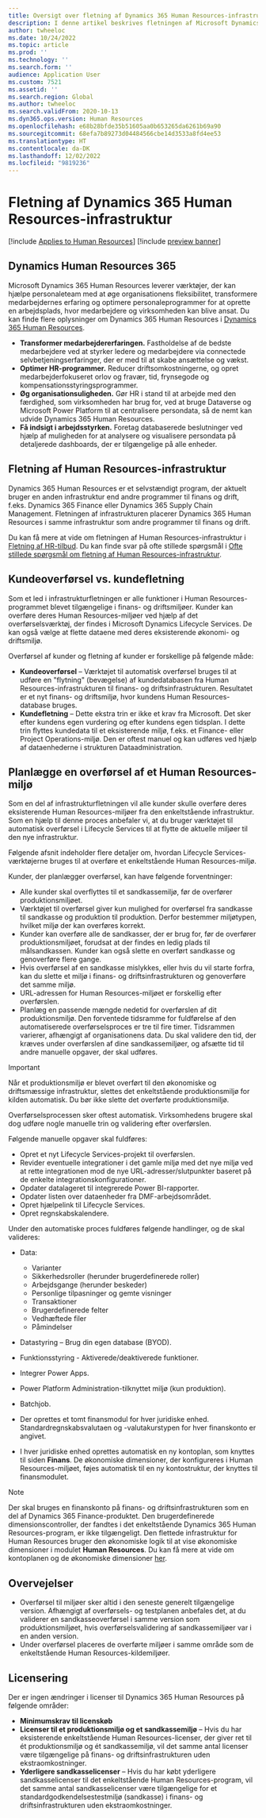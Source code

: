 ```yaml
---
title: Oversigt over fletning af Dynamics 365 Human Resources-infrastruktur
description: I denne artikel beskrives fletningen af Microsoft Dynamics 365 Human Resources-infrastrukturen.
author: twheeloc
ms.date: 10/24/2022
ms.topic: article
ms.prod: ''
ms.technology: ''
ms.search.form: ''
audience: Application User
ms.custom: 7521
ms.assetid: ''
ms.search.region: Global
ms.author: twheeloc
ms.search.validFrom: 2020-10-13
ms.dyn365.ops.version: Human Resources
ms.openlocfilehash: e68b28bfde35b51605aa0b653265da6261b69a90
ms.sourcegitcommit: 68efa7b89273d04484566cbe14d3533a8fd4ee53
ms.translationtype: HT
ms.contentlocale: da-DK
ms.lasthandoff: 12/02/2022
ms.locfileid: "9819236"
---
```

# <a name="dynamics-365-human-resources-infrastructure-merge"></a>Fletning af Dynamics 365 Human Resources-infrastruktur 

[!include [Applies to Human Resources](../includes/applies-to-hr.md)]
[!include [preview banner](../includes/preview-banner.md)]

## <a name="dynamics-human-resources-365"></a>Dynamics Human Resources 365

Microsoft Dynamics 365 Human Resources leverer værktøjer, der kan hjælpe personaleteam med at øge organisationens fleksibilitet, transformere medarbejdernes erfaring og optimere personaleprogrammer for at oprette en arbejdsplads, hvor medarbejdere og virksomheden kan blive ansat. Du kan finde flere oplysninger om Dynamics 365 Human Resources i [Dynamics 365 Human Resources](https://dynamics.microsoft.com/human-resources/overview/).

- **Transformer medarbejdererfaringen.** Fastholdelse af de bedste medarbejdere ved at styrker ledere og medarbejdere via connectede selvbetjeningserfaringer, der er med til at skabe ansættelse og vækst.
- **Optimer HR-programmer.** Reducer driftsomkostningerne, og opret medarbejderfokuseret orlov og fravær, tid, frynsegode og kompensationsstyringsprogrammer.
- **Øg organisationsuligheden.** Gør HR i stand til at arbejde med den færdighed, som virksomheden har brug for, ved at bruge Dataverse og Microsoft Power Platform til at centralisere persondata, så de nemt kan udvide Dynamics 365 Human Resources.
- **Få indsigt i arbejdsstyrken.** Foretag databaserede beslutninger ved hjælp af muligheden for at analysere og visualisere persondata på detaljerede dashboards, der er tilgængelige på alle enheder.

## <a name="human-resources-infrastructure-merge"></a>Fletning af Human Resources-infrastruktur

Dynamics 365 Human Resources er et selvstændigt program, der aktuelt bruger en anden infrastruktur end andre programmer til finans og drift, f.eks. Dynamics 365 Finance eller Dynamics 365 Supply Chain Management. Fletningen af infrastrukturen placerer Dynamics 365 Human Resources i samme infrastruktur som andre programmer til finans og drift.

Du kan få mere at vide om fletningen af Human Resources-infrastruktur i [Fletning af HR-tilbud](https://cloudblogs.microsoft.com/dynamics365/it/2021/09/15/merging-of-hr-offerings-brings-capabilities-together-for-customers/). Du kan finde svar på ofte stillede spørgsmål i [Ofte stillede spørgsmål om fletning af Human Resources-infrastruktur](./hr-infrastructure-merge-faq.md).

## <a name="customer-migration-vs-customer-merge"></a>Kundeoverførsel vs. kundefletning

Som et led i infrastrukturfletningen er alle funktioner i Human Resources-programmet blevet tilgængelige i finans- og driftsmiljøer. Kunder kan overføre deres Human Resources-miljøer ved hjælp af det overførselsværktøj, der findes i Microsoft Dynamics Lifecycle Services. De kan også vælge at flette dataene med deres eksisterende økonomi- og driftsmiljø. 

Overførsel af kunder og fletning af kunder er forskellige på følgende måde:

- **Kundeoverførsel** – Værktøjet til automatisk overførsel bruges til at udføre en "flytning" (bevægelse) af kundedatabasen fra Human Resources-infrastrukturen til finans- og driftsinfrastrukturen. Resultatet er et nyt finans- og driftsmiljø, hvor kundens Human Resources-database bruges. 
- **Kundefletning** – Dette ekstra trin er ikke et krav fra Microsoft. Det sker efter kundens egen vurdering og efter kundens egen tidsplan. I dette trin flyttes kundedata til et eksisterende miljø, f.eks. et Finance- eller Project Operations-miljø. Den er oftest manuel og kan udføres ved hjælp af dataenhederne i strukturen Dataadministration. 

## <a name="planning-a-human-resources-environment-migration"></a>Planlægge en overførsel af et Human Resources-miljø

Som en del af infrastrukturfletningen vil alle kunder skulle overføre deres eksisterende Human Resources-miljøer fra den enkeltstående infrastruktur. Som en hjælp til denne proces anbefaler vi, at du bruger værktøjet til automatisk overførsel i Lifecycle Services til at flytte de aktuelle miljøer til den nye infrastruktur. 

Følgende afsnit indeholder flere detaljer om, hvordan Lifecycle Services-værktøjerne bruges til at overføre et enkeltstående Human Resources-miljø. 

Kunder, der planlægger overførsel, kan have følgende forventninger:

- Alle kunder skal overflyttes til et sandkassemiljø, før de overfører produktionsmiljøet. 
- Værktøjet til overførsel giver kun mulighed for overførsel fra sandkasse til sandkasse og produktion til produktion. Derfor bestemmer miljøtypen, hvilket miljø der kan overføres korrekt. 
- Kunder kan overføre alle de sandkasser, der er brug for, før de overfører produktionsmiljøet, forudsat at der findes en ledig plads til målsandkassen. Kunder kan også slette en overført sandkasse og genoverføre flere gange. 
- Hvis overførsel af en sandkasse mislykkes, eller hvis du vil starte forfra, kan du slette et miljø i finans- og driftsinfrastrukturen og genoverføre det samme miljø.
- URL-adressen for Human Resources-miljøet er forskellig efter overførslen.
- Planlæg en passende mængde nedetid for overførslen af dit produktionsmiljø. Den forventede tidsramme for fuldførelse af den automatiserede overførselsproces er tre til fire timer. Tidsrammen varierer, afhængigt af organisationens data. Du skal validere den tid, der kræves under overførslen af dine sandkassemiljøer, og afsætte tid til andre manuelle opgaver, der skal udføres.

> [!IMPORTANT] 
> Når et produktionsmiljø er blevet overført til den økonomiske og driftsmæssige infrastruktur, slettes det enkeltstående produktionsmiljø for kilden automatisk. Du bør ikke slette det overførte produktionsmiljø. 

Overførselsprocessen sker oftest automatisk. Virksomhedens brugere skal dog udføre nogle manuelle trin og validering efter overførslen.

Følgende manuelle opgaver skal fuldføres:

- Opret et nyt Lifecycle Services-projekt til overførslen.
- Revider eventuelle integrationer i det gamle miljø med det nye miljø ved at rette integrationen mod de nye URL-adresser/slutpunkter baseret på de enkelte integrationskonfigurationer.
- Opdater datalageret til integrerede Power BI-rapporter.
- Opdater listen over dataenheder fra DMF-arbejdsområdet.
- Opret hjælpelink til Lifecycle Services.
- Opret regnskabskalendere.

Under den automatiske proces fuldføres følgende handlinger, og de skal valideres:

- Data:

    - Varianter
    - Sikkerhedsroller (herunder brugerdefinerede roller)
    - Arbejdsgange (herunder beskeder)
    - Personlige tilpasninger og gemte visninger
    - Transaktioner
    - Brugerdefinerede felter
    - Vedhæftede filer
    - Påmindelser

- Datastyring – Brug din egen database (BYOD).
- Funktionsstyring - Aktiverede/deaktiverede funktioner.
- Integrer Power Apps.
- Power Platform Administration-tilknyttet miljø (kun produktion).
- Batchjob.
- Der oprettes et tomt finansmodul for hver juridiske enhed. Standardregnskabsvalutaen og -valutakurstypen for hver finanskonto er angivet.
- I hver juridiske enhed oprettes automatisk en ny kontoplan, som knyttes til siden **Finans**. De økonomiske dimensioner, der konfigureres i Human Resources-miljøet, føjes automatisk til en ny kontostruktur, der knyttes til finansmodulet. 

> [!NOTE]
> Der skal bruges en finanskonto på finans- og driftsinfrastrukturen som en del af Dynamics 365 Finance-produktet. Den brugerdefinerede dimensionscontroller, der fandtes i det enkeltstående Dynamics 365 Human Resources-program, er ikke tilgængeligt. Den flettede infrastruktur for Human Resources bruger den økonomiske logik til at vise økonomiske dimensioner i modulet **Human Resources**. Du kan få mere at vide om kontoplanen og de økonomiske dimensioner [her](../finance/general-ledger/plan-chart-of-accounts.md). 

## <a name="considerations"></a>Overvejelser

- Overførsel til miljøer sker altid i den seneste generelt tilgængelige version. Afhængigt af overførsels- og testplanen anbefales det, at du validerer en sandkasseoverførsel i samme version som produktionsmiljøet, hvis overførselsvalidering af sandkassemiljøer var i en anden version. 
- Under overførsel placeres de overførte miljøer i samme område som de enkeltstående Human Resources-kildemiljøer.

## <a name="licensing"></a>Licensering

Der er ingen ændringer i licenser til Dynamics 365 Human Resources på følgende områder: 

- **Minimumskrav til licenskøb**
- **Licenser til et produktionsmiljø og et sandkassemiljø** – Hvis du har eksisterende enkeltstående Human Resources-licenser, der giver ret til ét produktionsmiljø og ét sandkassemiljø, vil det samme antal licenser være tilgængelige på finans- og driftsinfrastrukturen uden ekstraomkostninger.
- **Yderligere sandkasselicenser** – Hvis du har købt yderligere sandkasselicenser til det enkeltstående Human Resources-program, vil det samme antal sandkasselicenser være tilgængelige for et standardgodkendelsestestmiljø (sandkasse) i finans- og driftsinfrastrukturen uden ekstraomkostninger. 
